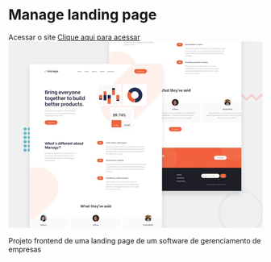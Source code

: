 #  Manage landing page
Acessar o site [Clique aqui para acessar](https://celiofagundes.github.io/landing-page-manage/)
![Design preview for the Manage landing page coding challenge](./design/desktop-preview.jpg)

Projeto frontend de uma landing page de um software de gerenciamento de empresas

